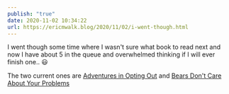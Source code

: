 ```yaml
---
publish: "true"
date: 2020-11-02 10:34:22
url: https://ericmwalk.blog/2020/11/02/i-went-though.html
---
```


I went though some time where I wasn't sure what book to read next and now I have about 5 in the queue and overwhelmed thinking if I will ever finish one.. 😃

The two current ones are [Adventures in Opting Out](https://www.amazon.com/Adventures-Opting-Out-Leading-Intentional/dp/0316536946) and [Bears Don't Care About Your Problems](https://www.amazon.com/Bears-Dont-Care-About-Problems-ebook/dp/B07V2K4155/)